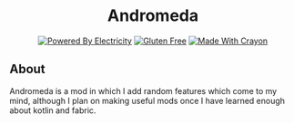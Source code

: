 <div align="center">

# Andromeda
[![Powered By Electricity](https://forthebadge.com/images/badges/powered-by-electricity.svg)](https://forthebadge.com)
[![Gluten Free](https://forthebadge.com/images/badges/gluten-free.svg)](https://forthebadge.com)
[![Made With Crayon](https://forthebadge.com/images/badges/made-with-crayons.svg)](https://forthebadge.com)

</div>

## About
Andromeda is a mod in which I add random features which come to my mind, although I plan on making useful mods once I have learned enough about kotlin and fabric.
